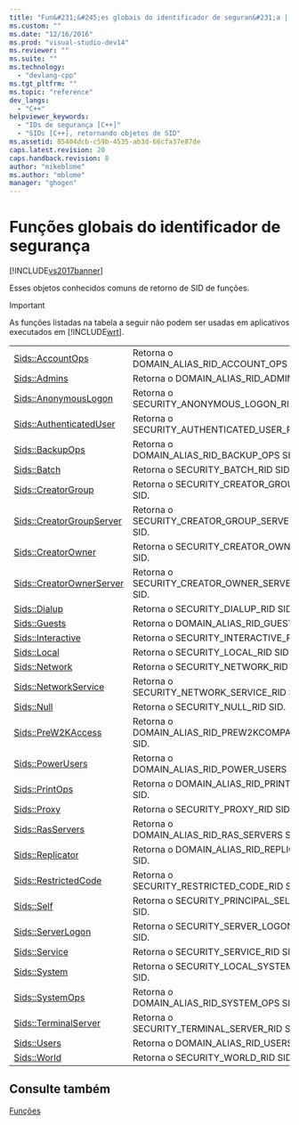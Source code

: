 ```yaml
---
title: "Fun&#231;&#245;es globais do identificador de seguran&#231;a | Microsoft Docs"
ms.custom: ""
ms.date: "12/16/2016"
ms.prod: "visual-studio-dev14"
ms.reviewer: ""
ms.suite: ""
ms.technology: 
  - "devlang-cpp"
ms.tgt_pltfrm: ""
ms.topic: "reference"
dev_langs: 
  - "C++"
helpviewer_keywords: 
  - "IDs de segurança [C++]"
  - "SIDs [C++], retornando objetos de SID"
ms.assetid: 85404dcb-c59b-4535-ab3d-66cfa37e87de
caps.latest.revision: 20
caps.handback.revision: 8
author: "mikeblome"
ms.author: "mblome"
manager: "ghogen"
---
```

# Fun&#231;&#245;es globais do identificador de seguran&#231;a
[!INCLUDE[vs2017banner](../../assembler/inline/includes/vs2017banner.md)]

Esses objetos conhecidos comuns de retorno de SID de funções.  
  
> [!IMPORTANT]
>  As funções listadas na tabela a seguir não podem ser usadas em aplicativos executados em [!INCLUDE[wrt](../../atl/reference/includes/wrt_md.md)].  
  
|||  
|-|-|  
|[Sids::AccountOps](../Topic/Sids::AccountOps.md)|Retorna o DOMAIN\_ALIAS\_RID\_ACCOUNT\_OPS SID.|  
|[Sids::Admins](../Topic/Sids::Admins.md)|Retorna o DOMAIN\_ALIAS\_RID\_ADMINS SID.|  
|[Sids::AnonymousLogon](../Topic/Sids::AnonymousLogon.md)|Retorna o SECURITY\_ANONYMOUS\_LOGON\_RID SID.|  
|[Sids::AuthenticatedUser](../Topic/Sids::AuthenticatedUser.md)|Retorna o SECURITY\_AUTHENTICATED\_USER\_RID SID.|  
|[Sids::BackupOps](../Topic/Sids::BackupOps.md)|Retorna o DOMAIN\_ALIAS\_RID\_BACKUP\_OPS SID.|  
|[Sids::Batch](../Topic/Sids::Batch.md)|Retorna o SECURITY\_BATCH\_RID SID.|  
|[Sids::CreatorGroup](../Topic/Sids::CreatorGroup.md)|Retorna o SECURITY\_CREATOR\_GROUP\_RID SID.|  
|[Sids::CreatorGroupServer](../Topic/Sids::CreatorGroupServer.md)|Retorna o SECURITY\_CREATOR\_GROUP\_SERVER\_RID SID.|  
|[Sids::CreatorOwner](../Topic/Sids::CreatorOwner.md)|Retorna o SECURITY\_CREATOR\_OWNER\_RID SID.|  
|[Sids::CreatorOwnerServer](../Topic/Sids::CreatorOwnerServer.md)|Retorna o SECURITY\_CREATOR\_OWNER\_SERVER\_RID SID.|  
|[Sids::Dialup](../Topic/Sids::Dialup.md)|Retorna o SECURITY\_DIALUP\_RID SID.|  
|[Sids::Guests](../Topic/Sids::Guests.md)|Retorna o DOMAIN\_ALIAS\_RID\_GUESTS SID.|  
|[Sids::Interactive](../Topic/Sids::Interactive.md)|Retorna o SECURITY\_INTERACTIVE\_RID SID.|  
|[Sids::Local](../Topic/Sids::Local.md)|Retorna o SECURITY\_LOCAL\_RID SID.|  
|[Sids::Network](../Topic/Sids::Network.md)|Retorna o SECURITY\_NETWORK\_RID SID.|  
|[Sids::NetworkService](../Topic/Sids::NetworkService.md)|Retorna o SECURITY\_NETWORK\_SERVICE\_RID SID.|  
|[Sids::Null](../Topic/Sids::Null.md)|Retorna o SECURITY\_NULL\_RID SID.|  
|[Sids::PreW2KAccess](../Topic/Sids::PreW2KAccess.md)|Retorna o DOMAIN\_ALIAS\_RID\_PREW2KCOMPACCESS SID.|  
|[Sids::PowerUsers](../Topic/Sids::PowerUsers.md)|Retorna o DOMAIN\_ALIAS\_RID\_POWER\_USERS SID.|  
|[Sids::PrintOps](../Topic/Sids::PrintOps.md)|Retorna o DOMAIN\_ALIAS\_RID\_PRINT\_OPS SID.|  
|[Sids::Proxy](../Topic/Sids::Proxy.md)|Retorna o SECURITY\_PROXY\_RID SID.|  
|[Sids::RasServers](../Topic/Sids::RasServers.md)|Retorna o DOMAIN\_ALIAS\_RID\_RAS\_SERVERS SID.|  
|[Sids::Replicator](../Topic/Sids::Replicator.md)|Retorna o DOMAIN\_ALIAS\_RID\_REPLICATOR SID.|  
|[Sids::RestrictedCode](../Topic/Sids::RestrictedCode.md)|Retorna o SECURITY\_RESTRICTED\_CODE\_RID SID.|  
|[Sids::Self](../Topic/Sids::Self.md)|Retorna o SECURITY\_PRINCIPAL\_SELF\_RID SID.|  
|[Sids::ServerLogon](../Topic/Sids::ServerLogon.md)|Retorna o SECURITY\_SERVER\_LOGON\_RID SID.|  
|[Sids::Service](../Topic/Sids::Service.md)|Retorna o SECURITY\_SERVICE\_RID SID.|  
|[Sids::System](../Topic/Sids::System.md)|Retorna o SECURITY\_LOCAL\_SYSTEM\_RID SID.|  
|[Sids::SystemOps](../Topic/Sids::SystemOps.md)|Retorna o DOMAIN\_ALIAS\_RID\_SYSTEM\_OPS SID.|  
|[Sids::TerminalServer](../Topic/Sids::TerminalServer.md)|Retorna o SECURITY\_TERMINAL\_SERVER\_RID SID.|  
|[Sids::Users](../Topic/Sids::Users.md)|Retorna o DOMAIN\_ALIAS\_RID\_USERS SID.|  
|[Sids::World](../Topic/Sids::World.md)|Retorna o SECURITY\_WORLD\_RID SID.|  
  
## Consulte também  
 [Funções](../../atl/reference/atl-functions.md)